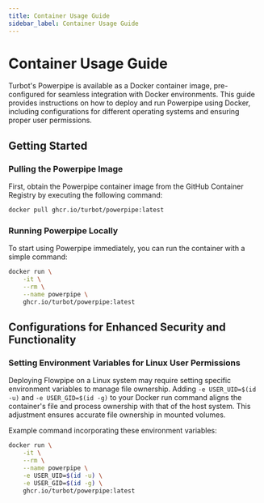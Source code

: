 ```yaml
---
title: Container Usage Guide
sidebar_label: Container Usage Guide
---
```


# Container Usage Guide

Turbot's Powerpipe is available as a Docker container image, pre-configured for seamless integration with Docker environments. This guide provides instructions on how to deploy and run Powerpipe using Docker, including configurations for different operating systems and ensuring proper user permissions.

## Getting Started

### Pulling the Powerpipe Image

First, obtain the Powerpipe container image from the GitHub Container Registry by executing the following command:

```bash
docker pull ghcr.io/turbot/powerpipe:latest
```

### Running Powerpipe Locally

To start using Powerpipe immediately, you can run the container with a simple command:

```bash
docker run \
    -it \
    --rm \
    --name powerpipe \
    ghcr.io/turbot/powerpipe:latest
```

## Configurations for Enhanced Security and Functionality

### Setting Environment Variables for Linux User Permissions

Deploying Flowpipe on a Linux system may require setting specific environment variables to manage file ownership. Adding `-e USER_UID=$(id -u)` and `-e USER_GID=$(id -g)` to your Docker run command aligns the container's file and process ownership with that of the host system. This adjustment ensures accurate file ownership in mounted volumes.

Example command incorporating these environment variables:

```bash
docker run \
    -it \
    --rm \
    --name powerpipe \
    -e USER_UID=$(id -u) \
    -e USER_GID=$(id -g) \
    ghcr.io/turbot/powerpipe:latest
```
